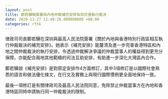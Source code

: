 ```yaml
---
layout: post
title: 鄭若驊稱簽署與內地仲裁補充安排有助完善執行裁決
date: 2020-11-27 12:49:28.000000000 +08:00
categories: rthk
---
```


律政司司長鄭若驊在深圳與最高人民法院簽署《關於內地與香港特別行政區相互執行仲裁裁決的補充安排》。她表示《補充安排》能釐清及進一步完善香港特區和內地之間仲裁裁決的執行安排，令透過仲裁解決爭議的仲裁當事人的權益得到更充分保障，亦能配合兩地其他範疇的司法互助安排，有助進一步深化大灣區內合作。

鄭若驊說《補充安排》是對原定安排作4方面修訂，其中3項修訂是以國際社會熟悉的語言和做法優化條文，在行文及實務上與現行國際慣例更全面地保持一致。

最後一項修訂是有關律政司及最高人民法院同意，免除禁止仲裁當事方在內地和香港特區同時申請執行同一仲裁裁決的限制。

